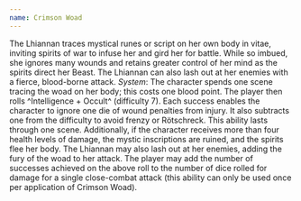 ```yaml
---
name: Crimson Woad
---
```


The Lhiannan traces mystical runes or script on her own body in vitae, inviting spirits of war to infuse her and gird her for battle. While so imbued, she ignores many wounds and retains greater control of her mind as the spirits direct her Beast. The Lhiannan can also lash out at her enemies with a fierce, blood-borne attack.
_System_: The character spends one scene tracing the woad on her body; this costs one blood point. The player then rolls ^Intelligence + Occult^ (difficulty 7). Each success enables the character to ignore one die of wound penalties from injury. It also subtracts one from the difficulty to avoid frenzy or Rötschreck. This ability lasts through one scene. Additionally, if the character receives more than four health levels of damage, the mystic inscriptions are ruined, and the spirits flee her body. The Lhiannan may also lash out at her enemies, adding the fury of the woad to her attack. The player may add the number of successes achieved on the above roll to the number of dice rolled for damage for a single close-combat attack (this ability can only be used once per application of Crimson Woad).